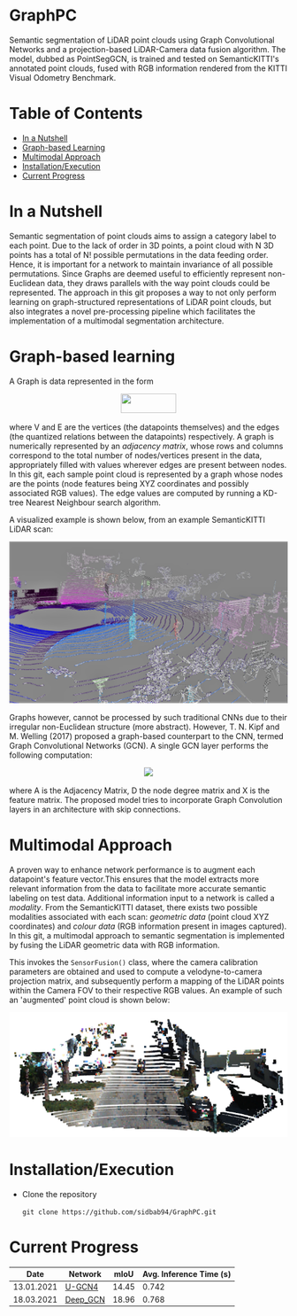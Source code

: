 # GraphPC

Semantic segmentation of LiDAR point clouds using Graph Convolutional Networks and a projection-based LiDAR-Camera data fusion algorithm.
The model, dubbed as PointSegGCN, is trained and tested on SemanticKITTI's annotated point clouds, fused with RGB information rendered from the KITTI Visual Odometry Benchmark.

# Table of Contents

-  [In a Nutshell](#in-a-nutshell)
-  [Graph-based Learning](#graph-based-learning)
-  [Multimodal Approach](#multimodal-approach)
-  [Installation/Execution](#installation-/-execution)
-  [Current Progress](#current-progress)

# In a Nutshell

Semantic segmentation of point clouds aims to assign a category label to each point. Due to the lack of order in 3D points, a point cloud with N 3D points has a total of N! possible permutations in the data feeding order. Hence, it is important for a network to maintain invariance of all possible permutations. Since Graphs are deemed useful to efficiently represent non-Euclidean data, they draws parallels with the way point clouds could be represented. The approach in this git proposes a way to not only perform learning on graph-structured representations of LiDAR point clouds, but also integrates a novel pre-processing pipeline which facilitates the implementation of a multimodal segmentation architecture.  

# Graph-based learning

A Graph is data represented in the form
<p align="center">
<img height="35" width="100" src="https://render.githubusercontent.com/render/math?math=G = (V, E)">
</p>

where V and E are the vertices (the datapoints themselves) and the edges (the quantized relations between the datapoints) respectively.
A graph is numerically represented by an *adjacency matrix*, whose rows and columns correspond to the total number of nodes/vertices present in the data, appropriately filled with values wherever edges are present between nodes. In this git, each sample point cloud is represented by a graph whose nodes are the points (node features being XYZ coordinates and possibly associated RGB values). The edge values are computed by running a KD-tree Nearest Neighbour search algorithm. 

A visualized example is shown below, from an example SemanticKITTI LiDAR scan:

<p align="center">
<img src="imgs/semkitti_graph.png">
</p>

Graphs however, cannot be processed by such traditional CNNs due to their irregular non-Euclidean structure (more abstract). However, T. N. Kipf and M. Welling (2017) proposed a graph-based counterpart to the CNN, termed Graph Convolutional Networks (GCN).
A single GCN layer performs the following computation:

<p align="center">
<img src="https://render.githubusercontent.com/render/math?math=X' = \sigma(D^{-1/2}AD^{-1/2}XW%2Bb)">
</p>

where A is the Adjacency Matrix, D the node degree matrix and X is the feature matrix. The proposed model tries to incorporate Graph Convolution layers in an architecture with skip connections.

# Multimodal Approach

A proven way to enhance network performance is to augment each datapoint's feature vector.This ensures that the model extracts more relevant information from the data to facilitate more accurate semantic labeling on test data. Additional information input to a network is called a *modality*. From the SemanticKITTI dataset, there exists two possible modalities associated with each scan: *geometric data* (point cloud XYZ coordinates) and *colour data* (RGB information present in images captured). In this git, a multimodal approach to semantic segmentation is implemented by fusing the LiDAR geometric data with RGB information.

This invokes the ```SensorFusion()``` class, where the camera calibration parameters are obtained and used to compute a velodyne-to-camera projection matrix, and subsequently perform a mapping of the LiDAR points within the Camera FOV to their respective RGB values. An example of such an 'augmented' point cloud is shown below: 
<p align="center">
<img src="imgs/FV_velo_rgb.PNG">
</p>

# Installation/Execution

* Clone the repository
  
  ``` git clone https://github.com/sidbab94/GraphPC.git ```
  

# Current Progress

| Date | Network | mIoU | Avg. Inference Time (s)
| ------------ | ------------ | ------------- | -------------
| 13.01.2021 | [U-GCN4](models/summaries/U-GCN4.txt) | 14.45 | 0.742
| 18.03.2021 | [Deep_GCN](models/summaries/Dense_GCN.txt) | 18.96 | 0.768
